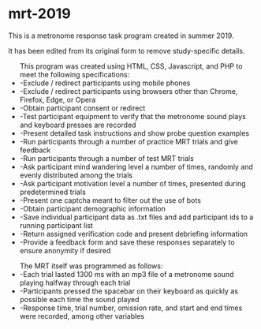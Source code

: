 # mrt-2019
This is a metronome response task program created in summer 2019. 

It has been edited from its original form to remove study-specific details.

<ul>This program was created using HTML, CSS, Javascript, and PHP to meet the following specifications: 
  <li>-Exclude / redirect participants using mobile phones</li>
  <li>-Exclude / redirect participants using browsers other than Chrome, Firefox, Edge, or Opera</li>
  <li>-Obtain participant consent or redirect</li>
  <li>-Test participant equipment to verify that the metronome sound plays and keyboard presses are recorded</li>
  <li>-Present detailed task instructions and show probe question examples</li>
  <li>-Run participants through a number of practice MRT trials and give feedback</li>
  <li>-Run participants through a number of test MRT trials</li>
  <li>-Ask participant mind wandering level a number of times, randomly and evenly distributed among the trials</li>
  <li>-Ask participant motivation level a number of times, presented during predetermined trials</li>
  <li>-Present one captcha meant to filter out the use of bots</li>
  <li>-Obtain participant demographic information</li>
  <li>-Save individual participant data as .txt files and add participant ids to a running participant list</li>
  <li>-Return assigned verification code and present debriefing information</li>
  <li>-Provide a feedback form and save these responses separately to ensure anonymity if desired</li>
</ul>

<ul>The MRT itself was programmed as follows: 
  <li>-Each trial lasted 1300 ms with an mp3 file of a metronome sound playing halfway through each trial</li>
  <li>-Participants pressed the spacebar on their keyboard as quickly as possible each time the sound played</li>
  <li>-Response time, trial number, omission rate, and start and end times were recorded, among other variables</li>
</ul>
